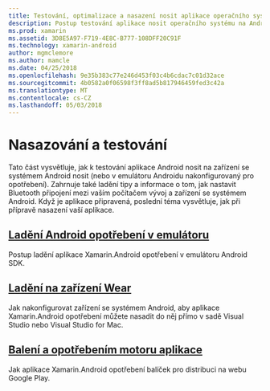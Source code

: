 ```yaml
---
title: Testování, optimalizace a nasazení nosit aplikace operačního systému
description: Postup testování aplikace nosit operačního systému na Android zařízení (nebo emulátoru) a jeho přípravu pro nasazení.
ms.prod: xamarin
ms.assetid: 3D8E5A97-F719-4E8C-B777-108DFF20C91F
ms.technology: xamarin-android
author: mgmclemore
ms.author: mamcle
ms.date: 04/25/2018
ms.openlocfilehash: 9e35b383c77e246d453f03c4b6cdac7c01d32ace
ms.sourcegitcommit: 4b0582a0f06598f3ff8ad5b817946459fed3c42a
ms.translationtype: MT
ms.contentlocale: cs-CZ
ms.lasthandoff: 05/03/2018
---
```

# <a name="deployment-and-testing"></a>Nasazování a testování

Tato část vysvětluje, jak k testování aplikace Android nosit na zařízení se systémem Android nosit (nebo v emulátoru Androidu nakonfigurovaný pro opotřebení). Zahrnuje také ladění tipy a informace o tom, jak nastavit Bluetooth připojení mezi vaším počítačem vývoj a zařízení se systémem Android.
Když je aplikace připravená, poslední téma vysvětluje, jak při přípravě nasazení vaší aplikace.

## <a name="debug-android-wear-on-an-emulatorandroidweardeploy-testdebug-on-emulatormd"></a>[Ladění Android opotřebení v emulátoru](~/android/wear/deploy-test/debug-on-emulator.md)

Postup ladění aplikace Xamarin.Android opotřebení v emulátoru Android SDK.

## <a name="debug-on-a-wear-deviceandroidweardeploy-testdebug-on-devicemd"></a>[Ladění na zařízení Wear](~/android/wear/deploy-test/debug-on-device.md)

Jak nakonfigurovat zařízení se systémem Android, aby aplikace Xamarin.Android opotřebení můžete nasadit do něj přímo v sadě Visual Studio nebo Visual Studio for Mac.

##  <a name="packaging-wear-appsandroidweardeploy-testpackagingmd"></a>[Balení a opotřebením motoru aplikace](~/android/wear/deploy-test/packaging.md)

Jak aplikace Xamarin.Android opotřebení balíček pro distribuci na webu Google Play.

